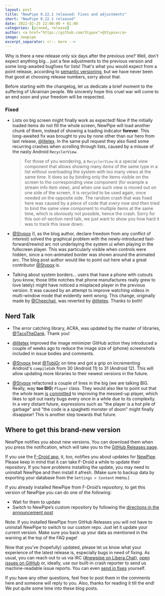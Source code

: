 ```yaml
---
layout: post
title: "NewPipe 0.22.1 released: Fixes and adjustments"
short: "NewPipe 0.22.1 released"
date: 2022-02-25 22:00:00 + 01:00
categories: [pinned, release]
author: <a href="https://github.com/Stypox">@Stypox</a>
image: newpipe
excerpt_separator: <!-- more -->
---
```


Why is there a new release only six days after the previous one? Well, don't expect anything big… just a few adjustments to the previous version and some long-awaited bugfixes for lists! That's what you would expect from a point release, according to [semantic versioning](https://semver.org/), but we have never been that good at choosing release numbers, sorry about that.

Before starting with the changelog, let us dedicate a brief moment to the suffering of Ukrainian people. We sincerely hope this cruel war will come to an end soon and your freedom will be respected.

<!-- more -->

### Fixed

- Lists on big screen might finally work as expected! Now if the initially loaded items do not fill the whole screen, NewPipe will load another chunk of them, instead of showing a loading indicator **forever**. This long-awaited fix was brought to you by none other than our hero from last release, [@litetex](https://github.com/litetex). In the same pull request they also fixed some recurring crashes when scrolling through lists, caused by a misuse of the nasty Android `RecyclerView`. 
  > For those of you wondering, a `RecyclerView` is a special *view* component that allows showing many *items* of the same type in a list without overloading the system with too many views at the same time. It does so by binding only the items visible on the screen to the corresponding view component (for example a stream info item view), and when one such view is moved out on one side of the screen, it is *recycled* to be used again, once needed on the opposite side. The random crash that was fixed here was caused by a piece of code that *every now and then* tried to bind the same view component to multiple items at the same time, which is obviously not possible, hence the crash. Sorry for this out-of-section nerd talk, we just want to show you how hard it was to track this issue down.

- [@Stypox](https://github.com/Stypox) (I, as the blog author, declare freedom from any conflict of interest) solved the graphical problem with the newly-introduced fast-forward/rewind arc not underlaying the system ui when playing in the fullscreen player. This was particularly visible when controls were hidden, since a non-animated border was shown around the animated arc. The blog post author would like to point out here what a great contributor [@Stypox](https://github.com/Stypox) is.

- Talking about system borders… users that have a phone with cutouts (you know, those little notches that phone manufactures really grew to love lately) might have noticed a misplaced player in the previous version. It was caused by an attempt to improve watching videos in multi-window mode that evidently went wrong. This change, originally made by [@Cheechaii](https://github.com/Cheechaii), was reverted by [@litetex](https://github.com/litetex). Thanks to both!

## Nerd Talk

- The error catching library, ACRA, was updated by the master of libraries, [@TacoTheDank](https://github.com/TacoTheDank). Thank you!

- [@litetex](https://github.com/litetex) improved the image minimizer GitHub action they introduced a couple of weeks ago to reduce the image size of (phone) screenshots included in issue bodies and comments.

- [@Stypox](https://github.com/Stypox) beat [@TobiGr](https://github.com/TobiGr) on time and got a grip on incrementing Android's `compileSdk` from 30 (Android 11) to 31 (Android 12). This will allow updating more libraries to their newest versions in the future.

- [@Stypox](https://github.com/Stypox) refactored a couple of lines in the big (we are talking BIG. Really, way **too BIG**) `Player` class. They would also like to point out that the whole team [is](https://github.com/TeamNewPipe/NewPipe/issues/7673) [committed](https://github.com/TeamNewPipe/NewPipe/issues/7939) to improving the messed-up player, which likes to spit out nasty bugs every once in a while due to its complexity. In a very distant future, expressions such as "the player is a hot pile of garbage" and "the code is a spaghetti monster of doom" might finally disappear! This is another step towards that future.

## Where to get this brand-new version

NewPipe notifies you about new versions. You can download them when you press the notification, which will take you to the [GitHub Releases page](https://github.com/TeamNewPipe/NewPipe/releases).

If you use the [F-Droid app](https://f-droid.org/), it, too, notifies you about updates for [NewPipe](https://f-droid.org/packages/org.schabi.newpipe/).
Please keep in mind that it can take F-Droid a while to update their repository. If you have problems installing the update, you may need to uninstall NewPipe and then install it afresh. (Make sure to backup data by exporting your database from the `Settings > Content` menu.)

If you already installed NewPipe from F-Droid’s repository, to get this version of NewPipe you can do one of the following:

* Wait for them to update
* Switch to NewPipe’s custom repository by following the [directions in the announcement post](https://newpipe.net/blog/announcement/f-droid/pinned/f-droid-repo/)

Note: If you installed NewPipe from GitHub Releases you will not have to uninstall NewPipe to switch to our custom repo. Just let it update your current version.
Make sure you back up your data as mentioned in the warning at the top of the FAQ page!

Now that you've (hopefully) updated, please let us know what your experience of the latest release is, especially bugs in need of fixing. As usual, you can reach out to us via IRC ([#newpipe on Libera.Chat](https://web.libera.chat/#newpipe)), [open issues on GitHub](https://github.com/TeamNewPipe/NewPipe/issues/new) or, ideally, use our built-in crash reporter to send us machine-readable issue reports. You can even [send in fixes](https://github.com/TeamNewPipe/NewPipe/blob/dev/.github/CONTRIBUTING.md#bug-fixing) yourself.

If you have any other questions, feel free to post them in the comments here and someone will reply to you. Also, thanks for reading it till the end! We put quite some time into these blog posts.
